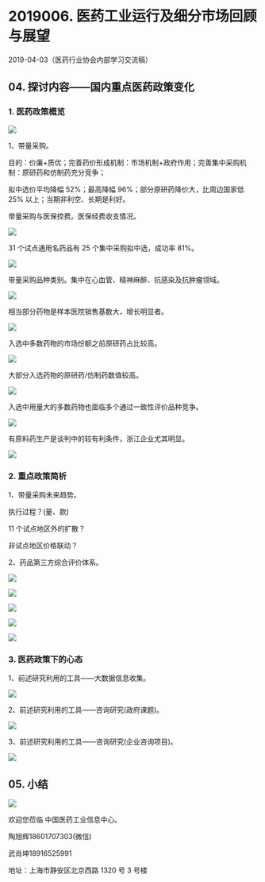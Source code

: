 # 2019006. 医药工业运行及细分市场回顾与展望

2019-04-03（医药行业协会内部学习交流稿）

## 04. 探讨内容——国内重点医药政策变化

### 1. 医药政策概览

![](https://raw.githubusercontent.com/dalong0514/selfstudy/master/图片链接/工程培训/2019085.PNG)

1、带量采购。

目的：价廉+质优；完善药价形成机制：市场机制+政府作用；完善集中采购机制：原研药和仿制药充分竞争；

拟中选价平均降幅 52%；最高降幅 96%；部分原研药降价大，比周边国家低 25% 以上；当期非利空、长期是利好。

带量采购与医保控费。医保经费收支情况。

![](https://raw.githubusercontent.com/dalong0514/selfstudy/master/图片链接/工程培训/2019086.PNG)

31 个试点通用名药品有 25 个集中采购拟中选，成功率 81%。

![](https://raw.githubusercontent.com/dalong0514/selfstudy/master/图片链接/工程培训/2019087.PNG)

带量采购品种类别。集中在心血管、精神麻醉、抗感染及抗肿瘤领域。

![](https://raw.githubusercontent.com/dalong0514/selfstudy/master/图片链接/工程培训/2019088.PNG)

相当部分药物是样本医院销售基数大，增长明显者。

![](https://raw.githubusercontent.com/dalong0514/selfstudy/master/图片链接/工程培训/2019089.PNG)

入选中多数药物的市场份额之前原研药占比较高。

![](https://raw.githubusercontent.com/dalong0514/selfstudy/master/图片链接/工程培训/2019090.PNG)

大部分入选药物的原研药/仿制药数值较高。

![](https://raw.githubusercontent.com/dalong0514/selfstudy/master/图片链接/工程培训/2019091.PNG)

入选中用量大的多数药物也面临多个通过一致性评价品种竞争。

![](https://raw.githubusercontent.com/dalong0514/selfstudy/master/图片链接/工程培训/2019092.PNG)

有原料药生产是谈判中的较有利条件，浙江企业尤其明显。

![](https://raw.githubusercontent.com/dalong0514/selfstudy/master/图片链接/工程培训/2019093.PNG)

### 2. 重点政策简析

1、带量采购未来趋势。

执行过程？(量、款) 

11 个试点地区外的扩散？

非试点地区价格联动？

2、药品第三方综合评价体系。

![](https://raw.githubusercontent.com/dalong0514/selfstudy/master/图片链接/工程培训/2019094.PNG)

![](https://raw.githubusercontent.com/dalong0514/selfstudy/master/图片链接/工程培训/2019095.PNG)

![](https://raw.githubusercontent.com/dalong0514/selfstudy/master/图片链接/工程培训/2019096.PNG)

![](https://raw.githubusercontent.com/dalong0514/selfstudy/master/图片链接/工程培训/2019097.PNG)

![](https://raw.githubusercontent.com/dalong0514/selfstudy/master/图片链接/工程培训/2019098.PNG)

### 3. 医药政策下的心态

1、前述研究利用的工具——大数据信息收集。

![](https://raw.githubusercontent.com/dalong0514/selfstudy/master/图片链接/工程培训/2019099.PNG)

2、前述研究利用的工具——咨询研究(政府课题)。

![](https://raw.githubusercontent.com/dalong0514/selfstudy/master/图片链接/工程培训/2019100.PNG)

3、前述研究利用的工具——咨询研究(企业咨询项目)。

![](https://raw.githubusercontent.com/dalong0514/selfstudy/master/图片链接/工程培训/2019101.PNG)

## 05. 小结

![](https://raw.githubusercontent.com/dalong0514/selfstudy/master/图片链接/工程培训/2019102.PNG)

欢迎您莅临 中国医药工业信息中心。

陶旭辉18601707303(微信) 

武肖坤18916525991 

地址：上海市静安区北京西路 1320 号 3 号楼
